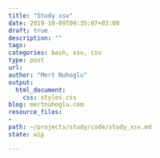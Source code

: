 ```yaml
---
title: "Study xsv"
date: 2019-10-09T09:35:07+03:00 
draft: true
description: ""
tags:
categories: bash, xsv, csv
type: post
url:
author: "Mert Nuhoglu"
output:
  html_document:
    css: styles.css
blog: mertnuhoglu.com
resource_files:
- 
path: ~/projects/study/code/study_xsv.md
state: wip

---
```



